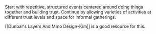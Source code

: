 Start with repetitive, structured events centered around doing things together and building trust. Continue by allowing varieties of activities at different trust levels and space for informal gatherings.

[[Dunbar's Layers And Mmo Design-Kim]] is a good resource for this.
